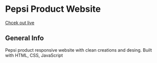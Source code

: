 # Pepsi Product Website

[Chcek out live](https://pepsi-product.netlify.app/)

## General Info

Pepsi product responsive website with clean creations and desing. Built with HTML, CSS, JavaScript
